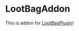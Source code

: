 # LootBagAddon
This is addon for <a href="https://github.com/MineCoder77/BuyerPlugin/releases">LootBagPlugin</a>!
